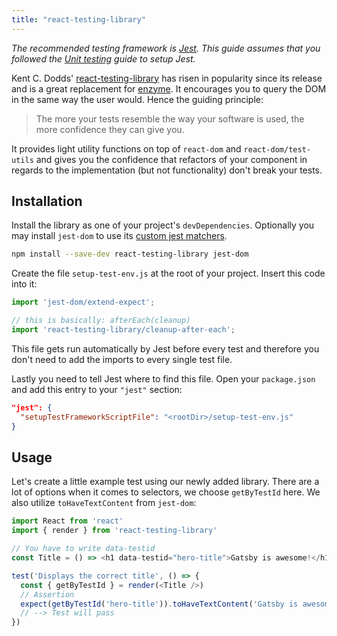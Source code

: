 ```yaml
---
title: "react-testing-library"
---
```


_The recommended testing framework is [Jest](https://jestjs.io/). This guide assumes that you followed the [Unit testing](docs/unit-testing) guide to setup Jest._

Kent C. Dodds' [react-testing-library](https://github.com/kentcdodds/react-testing-library) has risen in popularity since its release and is a great replacement for [enzyme](https://github.com/airbnb/enzyme). It encourages you to query the DOM in the same way the user would. Hence the guiding principle:

> The more your tests resemble the way your software is used, the more confidence they can give you.

It provides light utility functions on top of `react-dom` and `react-dom/test-utils` and gives you the confidence that refactors of your component in regards to the implementation (but not functionality) don't break your tests.

## Installation

Install the library as one of your project's `devDependencies`. Optionally you may install `jest-dom` to use its [custom jest matchers](https://github.com/gnapse/jest-dom#custom-matchers).

```sh
npm install --save-dev react-testing-library jest-dom
```

Create the file `setup-test-env.js` at the root of your project. Insert this code into it:

```js
import 'jest-dom/extend-expect';

// this is basically: afterEach(cleanup)
import 'react-testing-library/cleanup-after-each';
```

This file gets run automatically by Jest before every test and therefore you don't need to add the imports to every single test file.

Lastly you need to tell Jest where to find this file. Open your `package.json` and add this entry to your `"jest"` section:

```json
"jest": {
  "setupTestFrameworkScriptFile": "<rootDir>/setup-test-env.js"
}
```

## Usage

Let's create a little example test using our newly added library. There are a lot of options when it comes to selectors, we choose `getByTestId` here. We also utilize `toHaveTextContent` from `jest-dom`:

```js
import React from 'react'
import { render } from 'react-testing-library'

// You have to write data-testid
const Title = () => <h1 data-testid="hero-title">Gatsby is awesome!</h1>

test('Displays the correct title', () => {
  const { getByTestId } = render(<Title />)
  // Assertion
  expect(getByTestId('hero-title')).toHaveTextContent('Gatsby is awesome!')
  // --> Test will pass
})
```

